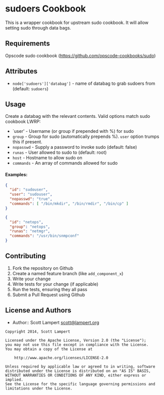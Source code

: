 sudoers Cookbook
================

This is a wrapper cookbook for upstream sudo cookbook.  It will allow setting
sudo through data bags.

Requirements
------------

Opscode sudo cookbook (https://github.com/opscode-cookbooks/sudo)

Attributes
----------

- `node['sudoers']['databag']` - name of databag to grab sudoers from (default: `sudoers`)

Usage
-----

Create a databag with the relevant contents.  Valid options match sudo cookbook LWRP:

- `user' - Username (or group if prepended with %) for sudo
- `group` - Group for sudo (automatically prepends %). `user` option trumps this if present.
- `nopasswd` - Supply a password to invoke sudo (default: false)
- `runas` - User allowed to sudo to (default: root)
- `host` - Hostname to allow sudo on
- `commands` - An array of commands allowed for sudo

#### Examples:

```json
{
  "id": "sudouser",
  "user": "sudouser",
  "nopasswd": "true",
  "commands": [ "/bin/mkdir", "/bin/rmdir", "/bin/cp" ]
}
```

```json
{
  "id": "netops",
  "group": "netops",
  "runas": "netmgr",
  "commands": "/usr/bin/snmpconf"
}
```

Contributing
------------
1. Fork the repository on Github
2. Create a named feature branch (like `add_component_x`)
3. Write your change
4. Write tests for your change (if applicable)
5. Run the tests, ensuring they all pass
6. Submit a Pull Request using Github

License and Authors
-------------------
- Author:: Scott Lampert <scott@lampert.org>

```text
Copyright 2014, Scott Lampert

Licensed under the Apache License, Version 2.0 (the "License");
you may not use this file except in compliance with the License.
You may obtain a copy of the License at

    http://www.apache.org/licenses/LICENSE-2.0

Unless required by applicable law or agreed to in writing, software
distributed under the License is distributed on an "AS IS" BASIS,
WITHOUT WARRANTIES OR CONDITIONS OF ANY KIND, either express or implied.
See the License for the specific language governing permissions and
limitations under the License.
```
